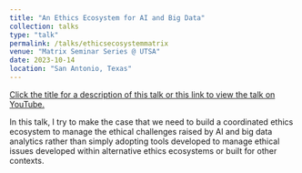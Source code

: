 ```yaml
---
title: "An Ethics Ecosystem for AI and Big Data"
collection: talks
type: "talk"
permalink: /talks/ethicsecosystemmatrix
venue: "Matrix Seminar Series @ UTSA"
date: 2023-10-14
location: "San Antonio, Texas"
---
```

[Click the title for a description of this talk or this link to view the talk on YouTube.](https://www.youtube.com/watch?v=Az74EiVRSmc)

In this talk, I try to make the case that we need to build a coordinated ethics ecosystem to manage the ethical challenges raised by AI and big data analytics rather than simply adopting tools developed to manage ethical issues developed within alternative ethics ecosystems or built for other contexts. 
